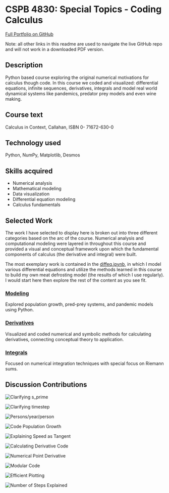 # CSPB 4830: Special Topics - Coding Calculus

[Full Portfolio on GitHub](https://github.com/charliebailey24/cs-portfolio)

Note: all other links in this readme are used to navigate the live GitHub repo and will not work in a downloaded PDF version.

## Description
Python based course exploring the original numerical motivations for calculus though code. In this course we coded and visualized: differential equations, infinite sequences, derivatives, integrals and model real world dynamical systems like pandemics, predator prey models and even wine making.

## Course text
Calculus in Context, Callahan, ISBN 0- 71672-630-0

## Technology used
Python, NumPy, Matplotlib, Desmos

## Skills acquired
* Numerical analysis
* Mathematical modeling
* Data visualization
* Differential equation modeling
* Calculus fundamentals

## Selected Work
The work I have selected to display here is broken out into three different categories based on the arc of the course. Numerical analysis and computational modeling were layered in throughout this course and provided a visual and conceptual framework upon which the fundamental components of calculus (the derivative and integral) were built.

The most exemplary work is contained in the [diffeq.ipynb](./modeling/diffeq.ipynb), in which I model various differential equations and utilize the methods learned in this course to build my own meat defrosting model (the results of which I use regularly). I would start here then explore the rest of the content as you see fit.

### [Modeling](modeling)
Explored population growth, pred-prey systems, and pandemic models using Python.
### [Derivatives](derivatives)
Visualized and coded numerical and symbolic methods for calculating derivatives, connecting conceptual theory to application.
### [Integrals](integrals)
Focused on numerical integration techniques with special focus on Riemann sums.

## Discussion Contributions
![Clarifying s_prime](./assets/clarifying_sprime.png)

![Clarifying timestep](./assets/clarifying_timestep.png)

![Persons/year/person](./assets/person_per_year_per_person.png)

![Code Population Growth](./assets/code_population_growth.png)

![Explaining Speed as Tangent](./assets/explaining_speed_tangent.png)

![Calculating Derivative Code](./assets/calculating_derivative.png)

![Numerical Point Derivative](./assets/numerical_point_derivative.png)

![Modular Code](./assets/modular_code.png)

![Efficient Plotting](./assets/efficient_plotting.png)

![Number of Steps Explained](./assets/num_steps.png)
